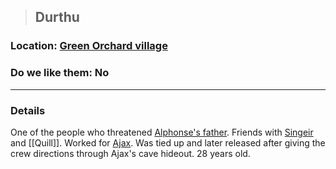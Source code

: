 >## Durthu

### Location: [Green Orchard village](../../Locations/Green%20Orchard.md)

### Do we like them: No

***

### Details

One of the people who threatened [Alphonse's father](../PCs/Alphonse%20Steele.md#Family). Friends with [Singeir](Singeir.md) and [[Quill]]. Worked for [Ajax](Ajax.md). Was tied up and later released after giving the crew directions through Ajax's cave hideout. 28 years old.